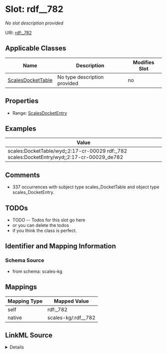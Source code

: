 

# Slot: rdf__782


_No slot description provided_





URI: [rdf:_782](http://www.w3.org/1999/02/22-rdf-syntax-ns#_782)



<!-- no inheritance hierarchy -->





## Applicable Classes

| Name | Description | Modifies Slot |
| --- | --- | --- |
| [ScalesDocketTable](../classes/ScalesDocketTable.md) | No type description provided |  no  |







## Properties

* Range: [ScalesDocketEntry](../classes/ScalesDocketEntry.md)






## Examples

| Value |
| --- |
| scales:DocketTable/wyd;;2:17-cr-00029 rdf:_782 scales:DocketEntry/wyd;;2:17-cr-00029_de782 |

## Comments

* 337 occurrences with subject type scales_DocketTable and object type scales_DocketEntry.

## TODOs

* TODO -- Todos for this slot go here
* or you can delete the todos
* if you think the class is perfect.

## Identifier and Mapping Information







### Schema Source


* from schema: scales-kg




## Mappings

| Mapping Type | Mapped Value |
| ---  | ---  |
| self | rdf:_782 |
| native | scales-kg/:rdf__782 |




## LinkML Source

<details>
```yaml
name: rdf__782
description: No slot description provided
todos:
- TODO -- Todos for this slot go here
- or you can delete the todos
- if you think the class is perfect.
comments:
- 337 occurrences with subject type scales_DocketTable and object type scales_DocketEntry.
examples:
- value: scales:DocketTable/wyd;;2:17-cr-00029 rdf:_782 scales:DocketEntry/wyd;;2:17-cr-00029_de782
from_schema: scales-kg
rank: 1000
slot_uri: rdf:_782
alias: rdf__782
domain_of:
- scales_DocketTable
range: scales_DocketEntry

```
</details>